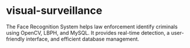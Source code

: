 # visual-surveillance
The Face Recognition System helps law enforcement identify criminals using OpenCV, LBPH, and MySQL. It provides real-time detection, a user-friendly interface, and efficient database management.
